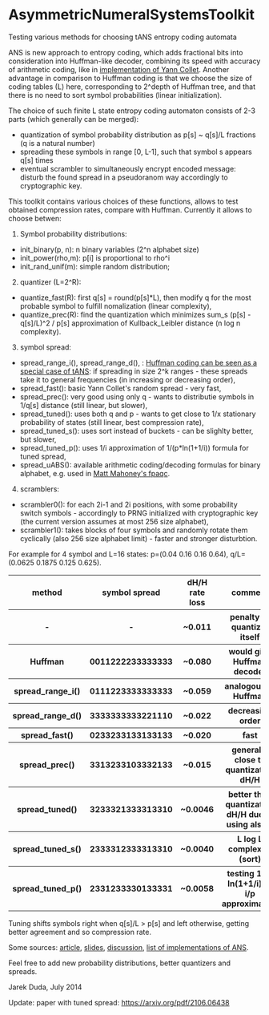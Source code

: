 AsymmetricNumeralSystemsToolkit
===============================

Testing various methods for choosing tANS entropy coding automata

ANS is new approach to entropy coding, which adds fractional bits into consideration into Huffman-like decoder, combining its speed with accuracy of arithmetic coding, like in [implementation of Yann Collet](https://github.com/Cyan4973/FiniteStateEntropy). Another advantage in comparison to Huffman coding is that we choose the size of coding tables (L) here, corresponding to 2^depth of Huffman tree, and that there is no need to sort symbol probabilities (linear initialization).

The choice of such finite L state entropy coding automaton consists of 2-3 parts (which generally can be merged):
- quantization of symbol probability distribution as p[s] ~ q[s]/L fractions (q is a natural number)
- spreading these symbols in range [0, L-1], such that symbol s appears q[s] times
- eventual scrambler to simultaneously encrypt encoded message: disturb the found spread in a pseudoranom way accordingly to cryptographic key.

This toolkit contains various choices of these functions, allows to test obtained compression rates, compare with Huffman. Currently it allows to choose betwen:

1) Symbol probability distributions: 
- init_binary(p, n): n binary variables (2^n alphabet size)
- init_power(rho,m): p[i] is proportional to rho^i
- init_rand_unif(m): simple random distribution;

2) quantizer (L=2^R):
- quantize_fast(R): first q[s] = round(p[s]*L), then modify q for the most probable symbol to fulfill nomalization (linear complexity),
- quantize_prec(R): find the quantization which minimizes sum_s (p[s] - q[s]/L)^2 / p[s] approximation of Kullback_Leibler distance (n log n complexity).

3) symbol spread:
- spread_range_i(), spread_range_d(), : [Huffman coding can be seen as a special case of tANS](http://fastcompression.blogspot.fr/2014/01/huffman-comparison-with-fse.html): if spreading in size 2^k ranges - these spreads take it to general frequencies (in increasing or decreasing order),
- spread_fast(): basic Yann Collet's random spread - very fast,
- spread_prec():  very good using only q - wants to distributie symbols in 1/q[s] distance (still linear, but slower),
- spread_tuned(): uses both q and p - wants to get close to 1/x stationary probability of states (still linear, best compression rate),
- spread_tuned_s(): uses sort instead of buckets - can be slighlty better, but slower,
- spread_tuned_p(): uses 1/i approximation of 1/(p*ln(1+1/i)) formula for tuned spread,
- spread_uABS(): available arithmetic coding/decoding formulas for binary alphabet, e.g. used in [Matt Mahoney's fpaqc](http://www.mattmahoney.net/dc/).
 
4) scramblers:
- scrambler0(): for each 2i-1 and 2i positions, with some probability switch symbols - accordingly to PRNG initialized with cryptographic key (the current version assumes at most 256 size alphabet),
- scrambler1(): takes blocks of four symbols and randomly rotate them cyclically (also 256 size alphabet limit) - faster and stronger disturbtion.
 
For example for 4 symbol and L=16 states: p=(0.04 0.16 0.16 0.64), q/L=(0.0625 0.1875 0.125 0.625). 
<table>
  <tr>
    <th>method</th><th>symbol spread</th><th>dH/H rate loss</th><th>comment</th>
  </tr>
  <tr>
    <th> - </th><th> - </th><th>~0.011</th><th>penalty of quantizer itself</th>
  </tr>
  <tr>
    <th> Huffman </th><th> 0011222233333333 </th><th>~0.080</th><th>would give Huffman decoder</th>
  </tr>
  <tr>
    <th>spread_range_i()</th><th>0111223333333333</th><th>~0.059</th><th> analogous to Huffman </https://arxiv.org/abs/2106.06438th>
  </tr>
  <tr>
    <th>spread_range_d()</th><th>3333333333221110</th><th>~0.022</th><th> decreasing order </th>
  </tr>
  <tr>
    <th>spread_fast()</th><th>0233233133133133</th><th>~0.020</th><th> fast </th>
  </tr>
  <tr>
    <th>spread_prec()</th><th>3313233103332133</th><th>~0.015</th><th>generally close to quantization dH/H</th>
  </tr>
    <tr>
    <th>spread_tuned()</th><th>3233321333313310</th><th>~0.0046</th><th>better than quantization dH/H due to using also p</th>
  </tr>
  <tr>
    <th>spread_tuned_s()</th><th>2333312333313310</th><th>~0.0040</th><th>L log L complexity (sort)</th>
  </tr>
  <tr>
    <th>spread_tuned_p()</th><th>2331233330133331</th><th>~0.0058</th><th>testing 1/(p ln(1+1/i)) ~ i/p approximation</th>
  </tr>
</table>

Tuning shifts symbols right when q[s]/L > p[s] and left otherwise, getting better agreement and so compression rate. 

Some sources: [article](http://arxiv.org/abs/1311.2540), [slides](https://dl.dropboxusercontent.com/u/12405967/ANSsem.pdf), [discussion](http://encode.ru/threads/2013-Asymmetric-numeral-system-toolkit-and-fast-tuned-symbol-spread), [list of  implementations of ANS](http://encode.ru/threads/2078-List-of-Asymmetric-Numeral-Systems-implementations).

Feel free to add new probability distributions, better quantizers and spreads.

Jarek Duda, July 2014

Update: paper with tuned spread: https://arxiv.org/pdf/2106.06438
